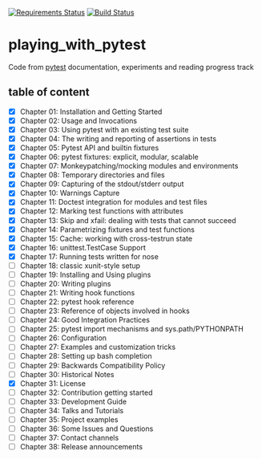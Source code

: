 [![Requirements Status](https://requires.io/github/lancelote/playing_with_pytest/requirements.svg?branch=master)](https://requires.io/github/lancelote/playing_with_pytest/requirements/?branch=master)
[![Build Status](https://travis-ci.org/lancelote/playing_with_pytest.svg?branch=master)](https://travis-ci.org/lancelote/playing_with_pytest)

# playing_with_pytest

Code from [pytest][1] documentation, experiments and reading progress track

## table of content

- [x] Chapter 01: Installation and Getting Started
- [x] Chapter 02: Usage and Invocations
- [x] Chapter 03: Using pytest with an existing test suite
- [x] Chapter 04: The writing and reporting of assertions in tests
- [x] Chapter 05: Pytest API and builtin fixtures
- [x] Chapter 06: pytest fixtures: explicit, modular, scalable
- [x] Chapter 07: Monkeypatching/mocking modules and environments
- [x] Chapter 08: Temporary directories and files
- [x] Chapter 09: Capturing of the stdout/stderr output
- [x] Chapter 10: Warnings Capture
- [x] Chapter 11: Doctest integration for modules and test files
- [x] Chapter 12: Marking test functions with attributes
- [x] Chapter 13: Skip and xfail: dealing with tests that cannot succeed
- [x] Chapter 14: Parametrizing fixtures and test functions
- [x] Chapter 15: Cache: working with cross-testrun state
- [x] Chapter 16: unittest.TestCase Support
- [x] Chapter 17: Running tests written for nose
- [ ] Chapter 18: classic xunit-style setup
- [ ] Chapter 19: Installing and Using plugins
- [ ] Chapter 20: Writing plugins
- [ ] Chapter 21: Writing hook functions
- [ ] Chapter 22: pytest hook reference
- [ ] Chapter 23: Reference of objects involved in hooks
- [ ] Chapter 24: Good Integration Practices
- [ ] Chapter 25: pytest import mechanisms and sys.path/PYTHONPATH
- [ ] Chapter 26: Configuration
- [ ] Chapter 27: Examples and customization tricks
- [ ] Chapter 28: Setting up bash completion
- [ ] Chapter 29: Backwards Compatibility Policy
- [ ] Chapter 30: Historical Notes
- [x] Chapter 31: License
- [ ] Chapter 32: Contribution getting started
- [ ] Chapter 33: Development Guide
- [ ] Chapter 34: Talks and Tutorials
- [ ] Chapter 35: Project examples
- [ ] Chapter 36: Some Issues and Questions
- [ ] Chapter 37: Contact channels
- [ ] Chapter 38: Release announcements

 [1]: https://docs.pytest.org/en/latest/contents.html#toc
